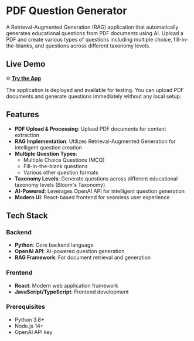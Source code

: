 # PDF Question Generator

A Retrieval-Augmented Generation (RAG) application that automatically generates educational questions from PDF documents using AI. Upload a PDF and create various types of questions including multiple choice, fill-in-the-blanks, and questions across different taxonomy levels.

## Live Demo

🌐 **[Try the App](https://dynamic-blancmange-396383.netlify.app/)**

The application is deployed and available for testing. You can upload PDF documents and generate questions immediately without any local setup.

## Features

- **PDF Upload & Processing**: Upload PDF documents for content extraction
- **RAG Implementation**: Utilizes Retrieval-Augmented Generation for intelligent question creation
- **Multiple Question Types**:
  - Multiple Choice Questions (MCQ)
  - Fill-in-the-blank questions
  - Various other question formats
- **Taxonomy Levels**: Generate questions across different educational taxonomy levels (Bloom's Taxonomy)
- **AI-Powered**: Leverages OpenAI API for intelligent question generation
- **Modern UI**: React-based frontend for seamless user experience

## Tech Stack

### Backend
- **Python**: Core backend language
- **OpenAI API**: AI-powered question generation
- **RAG Framework**: For document retrieval and generation

### Frontend
- **React**: Modern web application framework
- **JavaScript/TypeScript**: Frontend development

### Prerequisites
- Python 3.8+
- Node.js 14+
- OpenAI API key

